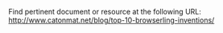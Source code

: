 Find pertinent document or resource at the following URL:
http://www.catonmat.net/blog/top-10-browserling-inventions/
